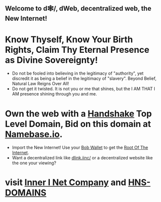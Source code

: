 ## Welcome to d🕸/, dWeb, decentralized web, the New Internet!

# Know Thyself, Know Your Birth Rights, Claim Thy Eternal Presence as Divine Sovereignty!
- Do not be fooled into believing in the legitimacy of "authority", yet discredit it as being a belief in the legitimacy of "slavery". Beyond Belief, Natural Law Reigns Over All!
- Do not get it twisted. It is not you or me that shines, but the I AM THAT I AM presence shining through you and me.
# Own the web with a [Handshake](https://handshake.org/) Top Level Domain, Bid on this domain at [Namebase.io](https://namebase.io/domains/xn--d-rn3s). 
- Import the New Internet! Use your [Bob Wallet](https://bobwallet.io/) to get the [Root Of The Internet](http://rootoftheinternet.hns.to/).
- Want a decentralized link like [dlink.iinc/](http://dlink.iinc.hns.to/) or a decentralized website like the one your viewing? 
# visit [Inner I Net Company](http://shapereality.innerinetcompany.hns.to/) and [HNS-DOMAINS](http://home.hns-domains.hns.to/)
